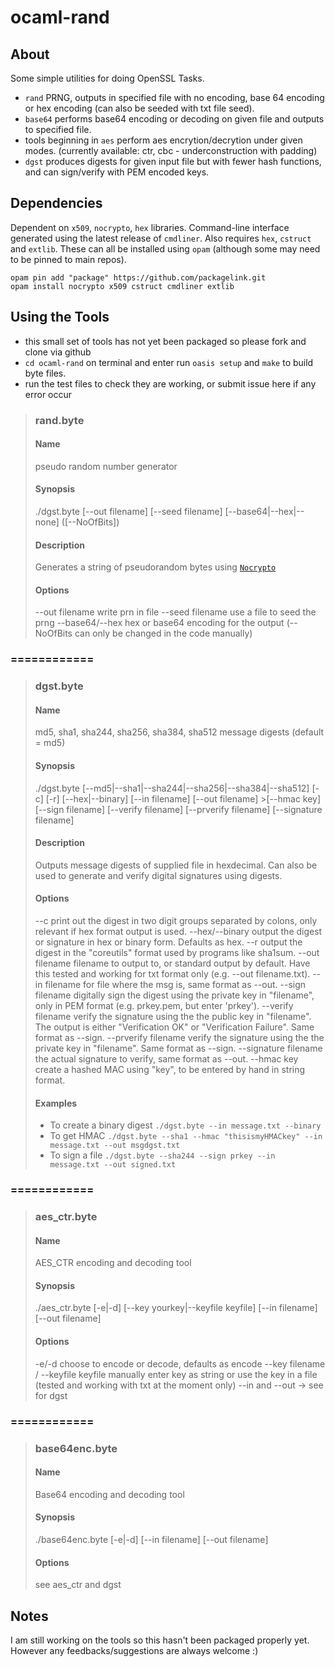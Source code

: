 # ocaml-rand

## About

Some simple utilities for doing OpenSSL Tasks.

* `rand` PRNG, outputs in specified file with no encoding, base 64 encoding or hex encoding (can also be seeded with txt file seed).
* `base64` performs base64 encoding or decoding on given file and outputs to specified file.
* tools beginning in `aes` perform aes encrytion/decrytion under given modes. (currently available: ctr, cbc - underconstruction with padding)
* `dgst` produces digests for given input file but with fewer hash functions, and can sign/verify with PEM encoded keys.

## Dependencies

Dependent on `x509`, `nocrypto`, `hex` libraries. Command-line interface generated using the latest release of `cmdliner`. Also requires `hex`, `cstruct` and `extlib`.
These can all be installed using `opam` (although some may need to be pinned to main repos).

```
opam pin add "package" https://github.com/packagelink.git
opam install nocrypto x509 cstruct cmdliner extlib
```

## Using the Tools
* this small set of tools has not yet been packaged so please fork and clone via github
* `cd ocaml-rand` on terminal and enter run `oasis setup` and `make` to build byte files.
* run the test files to check they are working, or submit issue here if any error occur

>### rand.byte
>#### Name 
>pseudo random number generator
>#### Synopsis
>./dgst.byte [--out filename] [--seed filename] [--base64|--hex|--none] ([--NoOfBits])
>#### Description
>Generates a string of pseudorandom bytes using [`Nocrypto`](https://github.com/mirleft/ocaml-nocrypto)
>#### Options
>--out filename
>  write prn in file
>--seed filename
>  use a file to seed the prng
>--base64/--hex
>  hex or base64 encoding for the output
>(--NoOfBits can only be changed in the code manually)

### ============

>### dgst.byte
>#### Name
>md5, sha1, sha244, sha256, sha384, sha512 message digests (default = md5)
>#### Synopsis
>./dgst.byte [--md5|--sha1|--sha244|--sha256|--sha384|--sha512] [-c] [-r] [--hex|--binary] [--in filename] [--out filename] >[--hmac key] [--sign filename] [--verify filename] [--prverify filename] [--signature filename]
>#### Description
>Outputs message digests of supplied file in hexdecimal. Can also be used to generate and verify digital signatures using digests.
>#### Options
>--c
>  print out the digest in two digit groups separated by colons, only relevant if hex format output is used.
>--hex/--binary
>  output the digest or signature in hex or binary form. Defaults as hex.
>--r
>  output the digest in the "coreutils" format used by programs like sha1sum.
>--out filename
>  filename to output to, or standard output by default. Have this tested and working for txt format only (e.g. --out filename.txt).
>--in filename
>  for file where the msg is, same format as --out.
>--sign filename
>  digitally sign the digest using the private key in "filename", only in PEM format (e.g. prkey.pem, but enter 'prkey').
>--verify filename
>  verify the signature using the the public key in "filename". The output is either "Verification OK" or "Verification Failure". Same format as --sign.
>--prverify filename
>  verify the signature using the the private key in "filename". Same format as --sign.
>--signature filename
>  the actual signature to verify, same format as --out.
>--hmac key
>  create a hashed MAC using "key", to be entered by hand in string format.
>#### Examples
>* To create a binary digest `./dgst.byte --in message.txt --binary`
>* To get HMAC `./dgst.byte --sha1 --hmac "thisismyHMACkey" --in message.txt --out msgdgst.txt`
>* To sign a file `./dgst.byte --sha244 --sign prkey --in message.txt --out signed.txt`

### ============

>### aes_ctr.byte
>#### Name 
>AES_CTR encoding and decoding tool
>#### Synopsis
>./aes_ctr.byte [-e|-d] [--key yourkey|--keyfile keyfile] [--in filename] [--out filename] 
>#### Options
>-e/-d
>  choose to encode or decode, defaults as encode
>--key filename / --keyfile keyfile
>  manually enter key as string or use the key in a file (tested and working with txt at the moment only)
>--in and --out -> see for dgst

### ============

>### base64enc.byte
>#### Name
>Base64 encoding and decoding tool
>#### Synopsis
>./base64enc.byte [-e|-d] [--in filename] [--out filename]
>#### Options
>see aes_ctr and dgst

## Notes
I am still working on the tools so this hasn't been packaged properly yet. However any feedbacks/suggestions are always welcome :) 
